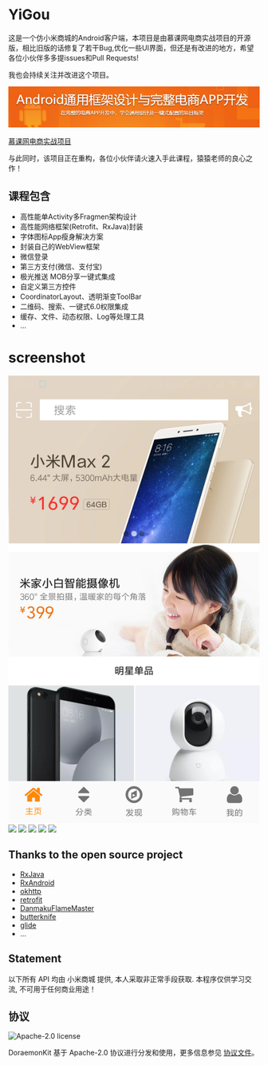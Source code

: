 # YiGou

这是一个仿小米商城的Android客户端，本项目是由慕课网电商实战项目的开源版，相比旧版的话修复了若干Bug,优化一些UI界面，但还是有改进的地方，希望各位小伙伴多多提issues和Pull Requests!

我也会持续关注并改进这个项目。

<img src="picture/mooc.png">

[慕课网电商实战项目](https://coding.imooc.com/class/116.html)

与此同时，该项目正在重构，各位小伙伴请火速入手此课程，猿猿老师的良心之作！

## 课程包含 

* 高性能单Activity多Fragmen架构设计
* 高性能网络框架(Retrofit、RxJava)封装
* 字体图标App瘦身解决方案
* 封装自己的WebView框架
* 微信登录
* 第三方支付(微信、支付宝)
* 极光推送 MOB分享一键式集成
* 自定义第三方控件
* CoordinatorLayout、透明渐变ToolBar
* 二维码、搜索、一键式6.0权限集成
* 缓存、文件、动态权限、Log等处理工具
* ...

# screenshot
![](picture/home.png)
![](https://github.com/aa112901/remusic/blob/master/screenshot/device-2016-11-01-103226.png)
![](https://github.com/aa112901/remusic/blob/master/screenshot/1%20(3).png)
![](https://github.com/aa112901/remusic/blob/master/screenshot/device-2016-08-18-213206.png)
![](https://github.com/aa112901/remusic/blob/master/screenshot/device-2016-08-18-213321.png)
![](https://github.com/aa112901/remusic/blob/master/screenshot/1%20(5).png)

## Thanks to the open source project

* [RxJava](https://github.com/ReactiveX/RxJava)
* [RxAndroid](https://github.com/ReactiveX/RxAndroid)
* [okhttp](https://github.com/square/okhttp)
* [retrofit](https://github.com/square/retrofit)
* [DanmakuFlameMaster](https://github.com/Bilibili/DanmakuFlameMaster)
* [butterknife](https://github.com/JakeWharton/butterknife)
* [glide](https://github.com/bumptech/glide)
* ...

## Statement
以下所有 API 均由 小米商城 提供, 本人采取非正常手段获取. 本程序仅供学习交流, 不可用于任何商业用途！

## 协议

<img alt="Apache-2.0 license" src="https://lucene.apache.org/images/mantle-power.png" width="128">

DoraemonKit 基于 Apache-2.0 协议进行分发和使用，更多信息参见 [协议文件](LICENSE)。


